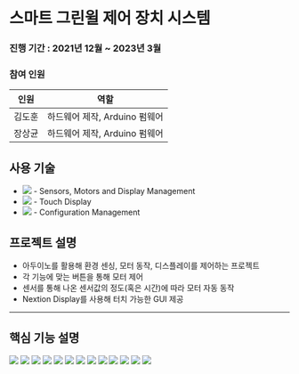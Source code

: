 # 스마트 그린윌 제어 장치 시스템
### 진행 기간 : 2021년 12월 ~ 2023년 3월
### 참여 인원
|인원|역할|
|---|---|
|김도훈|하드웨어 제작, Arduino 펌웨어|
|장상균|하드웨어 제작, Arduino 펌웨어|

## 사용 기술
+ <img src="https://img.shields.io/badge/Arduino-00979D?style=flat-square&logo=Arduino&logoColor=white"/> - Sensors, Motors and Display Management
+ <img src="https://img.shields.io/badge/Nextion-00979D?style=flat-square"/> - Touch Display
+ <img src="https://img.shields.io/badge/GitHub-181717?style=flat-square&logo=GitHub&logoColor=white"/> - Configuration Management

## 프로젝트 설명
+ 아두이노를 활용해 환경 센싱, 모터 동작, 디스플레이를 제어하는 프로젝트
+ 각 기능에 맞는 버튼을 통해 모터 제어
+ 센서를 통해 나온 센서값의 정도(혹은 시간)에 따라 모터 자동 동작
+ Nextion Display를 사용해 터치 가능한 GUI 제공

---
## 핵심 기능 설명

<img src ="https://github.com/Mellowball/Green-Wall/blob/main/readme_img/0.png"/>
<img src ="https://github.com/Mellowball/Green-Wall/blob/main/readme_img/1.png"/>
<img src ="https://github.com/Mellowball/Green-Wall/blob/main/readme_img/2.png"/>
<img src ="https://github.com/Mellowball/Green-Wall/blob/main/readme_img/3.png"/>
<img src ="https://github.com/Mellowball/Green-Wall/blob/main/readme_img/4.png"/>
<img src ="https://github.com/Mellowball/Green-Wall/blob/main/readme_img/5.png"/>
<img src ="https://github.com/Mellowball/Green-Wall/blob/main/readme_img/6.png"/>
<img src ="https://github.com/Mellowball/Green-Wall/blob/main/readme_img/7.png"/>
<img src ="https://github.com/Mellowball/Green-Wall/blob/main/readme_img/8.png"/>
<img src ="https://github.com/Mellowball/Green-Wall/blob/main/readme_img/9.png"/>
<img src ="https://github.com/Mellowball/Green-Wall/blob/main/readme_img/10.png"/>
<img src ="https://github.com/Mellowball/Green-Wall/blob/main/readme_img/11.png"/>
<img src ="https://github.com/Mellowball/Green-Wall/blob/main/readme_img/12.png"/>
